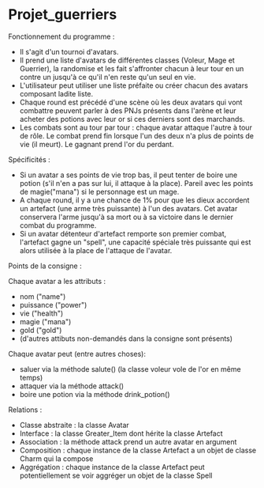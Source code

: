 # Projet_guerriers

Fonctionnement du programme :

- Il s'agit d'un tournoi d'avatars. 
- Il prend une liste d'avatars de différentes classes (Voleur, Mage et Guerrier), la randomise et les fait s'affronter chacun à leur tour en un contre un jusqu'à ce qu'il n'en reste qu'un seul en vie.
- L'utilisateur peut utiliser une liste préfaite ou créer chacun des avatars composant ladite liste.
- Chaque round est précédé d'une scène où les deux avatars qui vont combattre peuvent parler à des PNJs présents dans l'arène et leur acheter des potions avec leur or si ces derniers sont des marchands.
- Les combats sont au tour par tour : chaque avatar attaque l'autre à tour de rôle. Le combat prend fin lorsque l'un des deux n'a plus de points de vie  (il meurt). Le gagnant prend l'or du perdant.

Spécificités :

- Si un avatar a ses points de vie trop bas, il peut tenter de boire une potion (s'il n'en a pas sur lui, il attaque à la place). Pareil avec les points de magie("mana") si le personnage est un mage.
- A chaque round, il y a une chance de 1% pour que les dieux accordent un artefact (une arme très puissante) à l'un des avatars. Cet avatar conservera l'arme jusqu'à sa mort ou à sa victoire dans le dernier combat du programme.
- Si un avatar détenteur d'artefact remporte son premier combat, l'artefact gagne un "spell", une capacité spéciale très puissante qui est alors utilisée à la place de l'attaque de l'avatar.

Points de la consigne :

Chaque avatar a les attributs :
- nom ("name")
- puissance ("power")
- vie ("health")
- magie ("mana")
- gold ("gold")
- (d'autres attibuts non-demandés dans la consigne sont présents)

Chaque avatar peut (entre autres choses):
- saluer via la méthode salute() (la classe voleur vole de l'or en même temps)
- attaquer via la méthode attack()
- boire une potion via la méthode drink_potion()

Relations :
- Classe abstraite : la classe Avatar
- Interface : la classe Greater_Item dont hérite la classe Artefact
- Association : la méthode attack prend un autre avatar en argument
- Composition : chaque instance de la classe Artefact a un objet de classe Charm qui la compose
- Aggrégation : chaque instance de la classe Artefact peut potentiellement se voir aggréger un objet de la classe Spell

